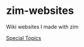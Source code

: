 # zim-websites
Wiki websites I made with zim

[Special Topics](https://kenny-designs.github.io/zim-websites/special-topics/Day_1.html)
